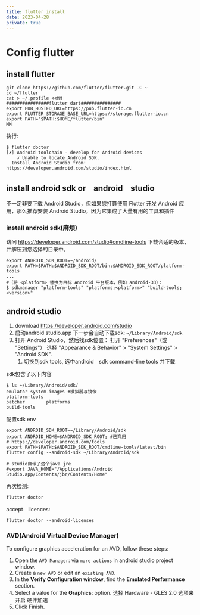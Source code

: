 ```yaml
---
title: flutter install
date: 2023-04-28
private: true
---
```

# Config flutter
## install flutter 
    git clone https://github.com/flutter/flutter.git -C ~
    cd ~/flutter
    cat > ~/.profile <<MM
    ################flutter dart###############
    export PUB_HOSTED_URL=https://pub.flutter-io.cn
    export FLUTTER_STORAGE_BASE_URL=https://storage.flutter-io.cn
    export PATH="$PATH:$HOME/flutter/bin"
    MM

执行:

    $ flutter doctor
    [✗] Android toolchain - develop for Android devices
        ✗ Unable to locate Android SDK.
      Install Android Studio from: https://developer.android.com/studio/index.html

## install android sdk or　android　studio
不一定非要下载 Android Studio，但如果您打算使用 Flutter 开发 Android 应用，那么推荐安装 Android Studio，因为它集成了大量有用的工具和插件

### install android sdk(麻烦)
访问 https://developer.android.com/studio#cmdline-tools 下载合适的版本，并解压到您选择的目录中。

    export ANDROID_SDK_ROOT=~/android/
    export PATH=$PATH:$ANDROID_SDK_ROOT/bin:$ANDROID_SDK_ROOT/platform-tools
    ...
    #（将 <platform> 替换为目标 Android 平台版本，例如 android-33）：
    $ sdkmanager "platform-tools" "platforms;<platform>" "build-tools;<version>"

## android studio
1. download https://developer.android.com/studio
2. 启动android studio.app 下一步会自动下载sdk: `~/Library/Android/sdk`
3. 打开 Android Studio，然后找sdk位置： 打开 "Preferences"（或 "Settings"） 选择 "Appearance & Behavior" > "System Settings" > "Android SDK". 
    1. 切换到sdk tools, 选中android　sdk command-line tools 并下载

sdk包含了以下内容

    $ ls ~/Library/Android/sdk/
    emulator system-images #模拟器与镜像
    platform-tools 
    patcher        platforms
    build-tools    

配置sdk env

    export ANDROID_SDK_ROOT=~/Library/Android/sdk
    export ANDROID_HOME=$ANDROID_SDK_ROOT; #已弃用
    # https://developer.android.com/tools
    export PATH=$PATH:$ANDROID_SDK_ROOT/cmdline-tools/latest/bin
    flutter config --android-sdk ~/Library/Android/sdk

    # studio自带了这个java jre
    #export JAVA_HOME="/Applications/Android Studio.app/Contents/jbr/Contents/Home"

再次检测:

    flutter doctor

accept　licences:

    flutter doctor --android-licenses

### AVD(Android Virtual Device Manager)
To configure graphics acceleration for an AVD, follow these steps:

1. Open the `AVD Manager`: via `more actions` in android studio project window.
1. Create a `new AVD` or edit an `existing AVD`.
1. In the **Verify Configuration window**, find the **Emulated Performance** section.
1. Select a value for the **Graphics**: option. 选择 Hardware - GLES 2.0 选项来开启 硬件加速
1. Click Finish.